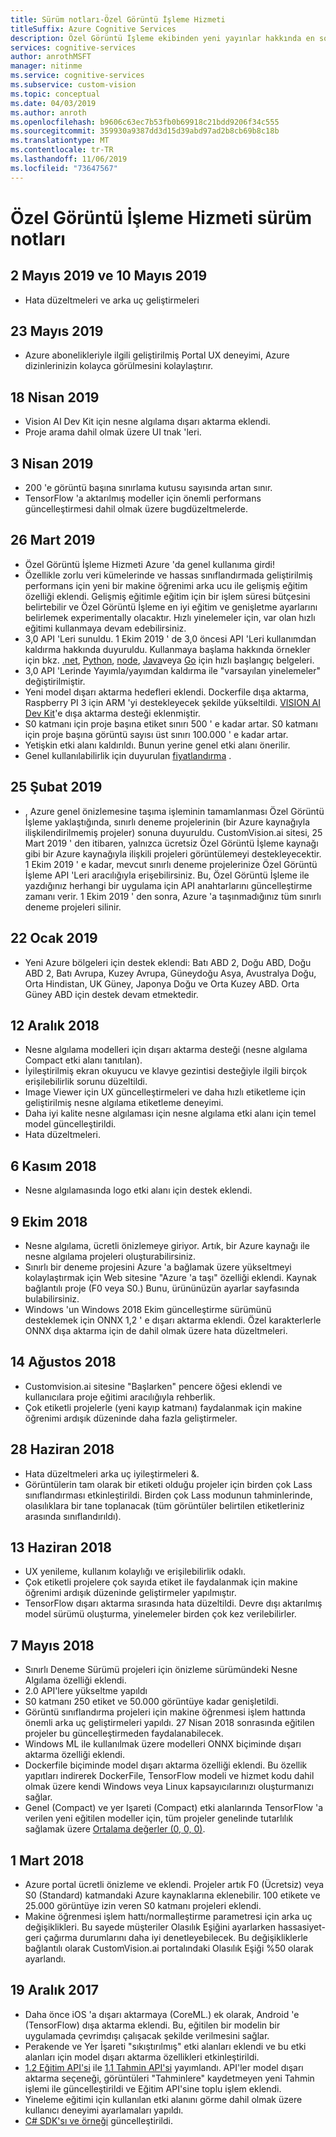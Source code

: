 ```yaml
---
title: Sürüm notları-Özel Görüntü İşleme Hizmeti
titleSuffix: Azure Cognitive Services
description: Özel Görüntü İşleme ekibinden yeni yayınlar hakkında en son bilgileri alın.
services: cognitive-services
author: anrothMSFT
manager: nitinme
ms.service: cognitive-services
ms.subservice: custom-vision
ms.topic: conceptual
ms.date: 04/03/2019
ms.author: anroth
ms.openlocfilehash: b9606c63ec7b53fb0b69918c21bdd9206f34c555
ms.sourcegitcommit: 359930a9387dd3d15d39abd97ad2b8cb69b8c18b
ms.translationtype: MT
ms.contentlocale: tr-TR
ms.lasthandoff: 11/06/2019
ms.locfileid: "73647567"
---
```

# <a name="custom-vision-service-release-notes"></a>Özel Görüntü İşleme Hizmeti sürüm notları

## <a name="may-2-2019-and-may-10-2019"></a>2 Mayıs 2019 ve 10 Mayıs 2019

- Hata düzeltmeleri ve arka uç geliştirmeleri

## <a name="may-23-2019"></a>23 Mayıs 2019

- Azure abonelikleriyle ilgili geliştirilmiş Portal UX deneyimi, Azure dizinlerinizin kolayca görülmesini kolaylaştırır.

## <a name="april-18-2019"></a>18 Nisan 2019 

- Vision AI Dev Kit için nesne algılama dışarı aktarma eklendi.
- Proje arama dahil olmak üzere UI tnak 'leri.

## <a name="april-3-2019"></a>3 Nisan 2019

- 200 'e görüntü başına sınırlama kutusu sayısında artan sınır. 
- TensorFlow 'a aktarılmış modeller için önemli performans güncelleştirmesi dahil olmak üzere bugdüzeltmelerde. 

## <a name="march-26-2019"></a>26 Mart 2019

- Özel Görüntü İşleme Hizmeti Azure 'da genel kullanıma girdi!
- Özellikle zorlu veri kümelerinde ve hassas sınıflandırmada geliştirilmiş performans için yeni bir makine öğrenimi arka ucu ile gelişmiş eğitim özelliği eklendi. Gelişmiş eğitimle eğitim için bir işlem süresi bütçesini belirtebilir ve Özel Görüntü İşleme en iyi eğitim ve genişletme ayarlarını belirlemek experimentally olacaktır. Hızlı yinelemeler için, var olan hızlı eğitimi kullanmaya devam edebilirsiniz.
- 3,0 API 'Leri sunuldu. 1 Ekim 2019 ' de 3,0 öncesi API 'Leri kullanımdan kaldırma hakkında duyuruldu. Kullanmaya başlama hakkında örnekler için bkz. [.net](https://docs.microsoft.com/azure/cognitive-services/custom-vision-service/csharp-tutorial), [Python](https://docs.microsoft.com/azure/cognitive-services/custom-vision-service/python-tutorial), [node](https://docs.microsoft.com/azure/cognitive-services/custom-vision-service/node-tutorial), [Java](https://docs.microsoft.com/azure/cognitive-services/custom-vision-service/java-tutorial)veya [Go](https://docs.microsoft.com/azure/cognitive-services/custom-vision-service/go-tutorial) için hızlı başlangıç belgeleri.
- 3,0 API 'Lerinde Yayımla/yayımdan kaldırma ile "varsayılan yinelemeler" değiştirilmiştir.
- Yeni model dışarı aktarma hedefleri eklendi. Dockerfile dışa aktarma, Raspberry PI 3 için ARM 'yi destekleyecek şekilde yükseltildi. [VISION AI Dev Kit](https://visionaidevkit.com/)'e dışa aktarma desteği eklenmiştir.
- S0 katmanı için proje başına etiket sınırı 500 ' e kadar artar. S0 katmanı için proje başına görüntü sayısı üst sınırı 100.000 ' e kadar artar.
- Yetişkin etki alanı kaldırıldı. Bunun yerine genel etki alanı önerilir.
- Genel kullanılabilirlik için duyurulan [fiyatlandırma](https://azure.microsoft.com/pricing/details/cognitive-services/custom-vision-service/) .  

## <a name="february-25-2019"></a>25 Şubat 2019

- , Azure genel önizlemesine taşıma işleminin tamamlanması Özel Görüntü İşleme yaklaştığında, sınırlı deneme projelerinin (bir Azure kaynağıyla ilişkilendirilmemiş projeler) sonuna duyuruldu. CustomVision.ai sitesi, 25 Mart 2019 ' den itibaren, yalnızca ücretsiz Özel Görüntü İşleme kaynağı gibi bir Azure kaynağıyla ilişkili projeleri görüntülemeyi destekleyecektir. 1 Ekim 2019 ' e kadar, mevcut sınırlı deneme projelerinize Özel Görüntü İşleme API 'Leri aracılığıyla erişebilirsiniz. Bu, Özel Görüntü İşleme ile yazdığınız herhangi bir uygulama için API anahtarlarını güncelleştirme zamanı verir. 1 Ekim 2019 ' den sonra, Azure 'a taşınmadığınız tüm sınırlı deneme projeleri silinir.

## <a name="january-22-2019"></a>22 Ocak 2019

- Yeni Azure bölgeleri için destek eklendi: Batı ABD 2, Doğu ABD, Doğu ABD 2, Batı Avrupa, Kuzey Avrupa, Güneydoğu Asya, Avustralya Doğu, Orta Hindistan, UK Güney, Japonya Doğu ve Orta Kuzey ABD. Orta Güney ABD için destek devam etmektedir.

## <a name="december-12-2018"></a>12 Aralık 2018

- Nesne algılama modelleri için dışarı aktarma desteği (nesne algılama Compact etki alanı tanıtılan).
- İyileştirilmiş ekran okuyucu ve klavye gezintisi desteğiyle ilgili birçok erişilebilirlik sorunu düzeltildi.
- Image Viewer için UX güncelleştirmeleri ve daha hızlı etiketleme için geliştirilmiş nesne algılama etiketleme deneyimi.  
- Daha iyi kalite nesne algılaması için nesne algılama etki alanı için temel model güncelleştirildi.
- Hata düzeltmeleri.

## <a name="november-6-2018"></a>6 Kasım 2018

- Nesne algılamasında logo etki alanı için destek eklendi.

## <a name="october-9-2018"></a>9 Ekim 2018

- Nesne algılama, ücretli önizlemeye giriyor. Artık, bir Azure kaynağı ile nesne algılama projeleri oluşturabilirsiniz.
- Sınırlı bir deneme projesini Azure 'a bağlamak üzere yükseltmeyi kolaylaştırmak için Web sitesine "Azure 'a taşı" özelliği eklendi. Kaynak bağlantılı proje (F0 veya S0.) Bunu, ürününüzün ayarlar sayfasında bulabilirsiniz.  
- Windows 'un Windows 2018 Ekim güncelleştirme sürümünü desteklemek için ONNX 1,2 ' e dışarı aktarma eklendi.
Özel karakterlerle ONNX dışa aktarma için de dahil olmak üzere hata düzeltmeleri.

## <a name="august-14-2018"></a>14 Ağustos 2018

- Customvision.ai sitesine "Başlarken" pencere öğesi eklendi ve kullanıcılara proje eğitimi aracılığıyla rehberlik.
- Çok etiketli projelerle (yeni kayıp katmanı) faydalanmak için makine öğrenimi ardışık düzeninde daha fazla geliştirmeler.

## <a name="june-28-2018"></a>28 Haziran 2018

- Hata düzeltmeleri arka uç iyileştirmeleri &.
- Görüntülerin tam olarak bir etiketi olduğu projeler için birden çok Lass sınıflandırması etkinleştirildi. Birden çok Lass modunun tahminlerinde, olasılıklara bir tane toplanacak (tüm görüntüler belirtilen etiketleriniz arasında sınıflandırıldı).

## <a name="june-13-2018"></a>13 Haziran 2018

- UX yenileme, kullanım kolaylığı ve erişilebilirlik odaklı.
- Çok etiketli projelere çok sayıda etiket ile faydalanmak için makine öğrenimi ardışık düzeninde geliştirmeler yapılmıştır.
- TensorFlow dışarı aktarma sırasında hata düzeltildi. Devre dışı aktarılmış model sürümü oluşturma, yinelemeler birden çok kez verilebilirler.

## <a name="may-7-2018"></a>7 Mayıs 2018

- Sınırlı Deneme Sürümü projeleri için önizleme sürümündeki Nesne Algılama özelliği eklendi.
- 2\.0 API'lere yükseltme yapıldı
- S0 katmanı 250 etiket ve 50.000 görüntüye kadar genişletildi.
- Görüntü sınıflandırma projeleri için makine öğrenmesi işlem hattında önemli arka uç geliştirmeleri yapıldı. 27 Nisan 2018 sonrasında eğitilen projeler bu güncelleştirmeden faydalanabilecek.
- Windows ML ile kullanılmak üzere modelleri ONNX biçiminde dışarı aktarma özelliği eklendi.
- Dockerfile biçiminde model dışarı aktarma özelliği eklendi. Bu özellik yapıtları indirerek DockerFile, TensorFlow modeli ve hizmet kodu dahil olmak üzere kendi Windows veya Linux kapsayıcılarınızı oluşturmanızı sağlar.
- Genel (Compact) ve yer Işareti (Compact) etki alanlarında TensorFlow 'a verilen yeni eğitilen modeller için, tüm projeler genelinde tutarlılık sağlamak üzere [Ortalama değerler (0, 0, 0)](https://github.com/azure-samples/cognitive-services-android-customvision-sample).

## <a name="march-1-2018"></a>1 Mart 2018

- Azure portal ücretli önizleme ve eklendi. Projeler artık F0 (Ücretsiz) veya S0 (Standard) katmandaki Azure kaynaklarına eklenebilir. 100 etikete ve 25.000 görüntüye izin veren S0 katmanı projeleri eklendi.
- Makine öğrenmesi işlem hattı/normalleştirme parametresi için arka uç değişiklikleri. Bu sayede müşteriler Olasılık Eşiğini ayarlarken hassasiyet-geri çağırma durumlarını daha iyi denetleyebilecek. Bu değişikliklerle bağlantılı olarak CustomVision.ai portalındaki Olasılık Eşiği %50 olarak ayarlandı.

## <a name="december-19-2017"></a>19 Aralık 2017

- Daha önce iOS 'a dışarı aktarmaya (CoreML.) ek olarak, Android 'e (TensorFlow) dışa aktarma eklendi. Bu, eğitilen bir modelin bir uygulamada çevrimdışı çalışacak şekilde verilmesini sağlar.
- Perakende ve Yer İşareti "sıkıştırılmış" etki alanları eklendi ve bu etki alanları için model dışarı aktarma özellikleri etkinleştirildi.
- [1.2 Eğitim API'si](https://southcentralus.dev.cognitive.microsoft.com/docs/services/f2d62aa3b93843d79e948fe87fa89554/operations/5a3044ee08fa5e06b890f11f) ile [1.1 Tahmin API'si](https://southcentralus.dev.cognitive.microsoft.com/docs/services/57982f59b5964e36841e22dfbfe78fc1/operations/5a3044f608fa5e06b890f164) yayımlandı. API'ler model dışarı aktarma seçeneği, görüntüleri "Tahminlere" kaydetmeyen yeni Tahmin işlemi ile güncelleştirildi ve Eğitim API'sine toplu işlem eklendi.
- Yineleme eğitimi için kullanılan etki alanını görme dahil olmak üzere kullanıcı deneyimi ayarlamaları yapıldı.
- [C# SDK'sı ve örneği](https://github.com/Microsoft/Cognitive-CustomVision-Windows) güncelleştirildi.